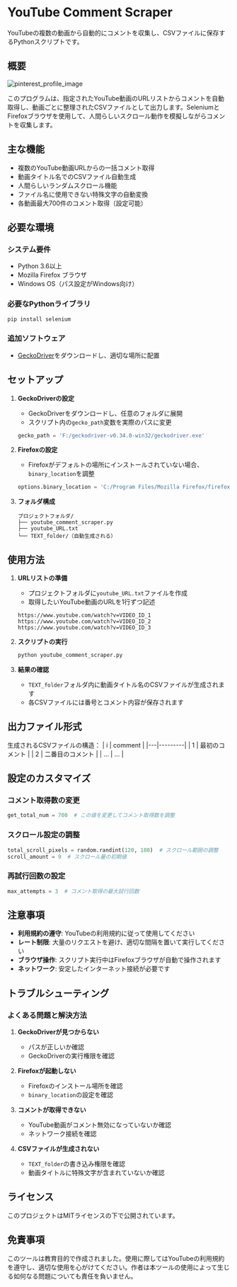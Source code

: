 # YouTube Comment Scraper

YouTubeの複数の動画から自動的にコメントを収集し、CSVファイルに保存するPythonスクリプトです。

## 概要

![pinterest_profile_image](Collect_YouTube_comments_in_Firefox/images/ss_img_1.png)


このプログラムは、指定されたYouTube動画のURLリストからコメントを自動取得し、動画ごとに整理されたCSVファイルとして出力します。SeleniumとFirefoxブラウザを使用して、人間らしいスクロール動作を模擬しながらコメントを収集します。

## 主な機能

- 複数のYouTube動画URLからの一括コメント取得
- 動画タイトル名でのCSVファイル自動生成
- 人間らしいランダムスクロール機能
- ファイル名に使用できない特殊文字の自動変換
- 各動画最大700件のコメント取得（設定可能）

## 必要な環境

### システム要件
- Python 3.6以上
- Mozilla Firefox ブラウザ
- Windows OS（パス設定がWindows向け）

### 必要なPythonライブラリ
```bash
pip install selenium
```

### 追加ソフトウェア
- [GeckoDriver](https://github.com/mozilla/geckodriver/releases)をダウンロードし、適切な場所に配置

## セットアップ

1. **GeckoDriverの設定**
   - GeckoDriverをダウンロードし、任意のフォルダに展開
   - スクリプト内の`gecko_path`変数を実際のパスに変更
   ```python
   gecko_path = 'F:/geckodriver-v0.34.0-win32/geckodriver.exe'
   ```

2. **Firefoxの設定**
   - Firefoxがデフォルトの場所にインストールされていない場合、`binary_location`を調整
   ```python
   options.binary_location = 'C:/Program Files/Mozilla Firefox/firefox.exe'
   ```

3. **フォルダ構成**
   ```
   プロジェクトフォルダ/
   ├── youtube_comment_scraper.py
   ├── youtube_URL.txt
   └── TEXT_folder/（自動生成される）
   ```

## 使用方法

1. **URLリストの準備**
   - プロジェクトフォルダに`youtube_URL.txt`ファイルを作成
   - 取得したいYouTube動画のURLを1行ずつ記述
   ```
   https://www.youtube.com/watch?v=VIDEO_ID_1
   https://www.youtube.com/watch?v=VIDEO_ID_2
   https://www.youtube.com/watch?v=VIDEO_ID_3
   ```

2. **スクリプトの実行**
   ```bash
   python youtube_comment_scraper.py
   ```

3. **結果の確認**
   - `TEXT_folder`フォルダ内に動画タイトル名のCSVファイルが生成されます
   - 各CSVファイルには番号とコメント内容が保存されます

## 出力ファイル形式

生成されるCSVファイルの構造：
| i | comment |
|---|---------|
| 1 | 最初のコメント |
| 2 | 二番目のコメント |
| ... | ... |

## 設定のカスタマイズ

### コメント取得数の変更
```python
get_total_num = 700  # この値を変更してコメント取得数を調整
```

### スクロール設定の調整
```python
total_scroll_pixels = random.randint(120, 180)  # スクロール範囲の調整
scroll_amount = 9  # スクロール量の初期値
```

### 再試行回数の設定
```python
max_attempts = 3  # コメント取得の最大試行回数
```

## 注意事項

- **利用規約の遵守**: YouTubeの利用規約に従って使用してください
- **レート制限**: 大量のリクエストを避け、適切な間隔を置いて実行してください
- **ブラウザ操作**: スクリプト実行中はFirefoxブラウザが自動で操作されます
- **ネットワーク**: 安定したインターネット接続が必要です

## トラブルシューティング

### よくある問題と解決方法

1. **GeckoDriverが見つからない**
   - パスが正しいか確認
   - GeckoDriverの実行権限を確認

2. **Firefoxが起動しない**
   - Firefoxのインストール場所を確認
   - `binary_location`の設定を確認

3. **コメントが取得できない**
   - YouTube動画がコメント無効になっていないか確認
   - ネットワーク接続を確認

4. **CSVファイルが生成されない**
   - `TEXT_folder`の書き込み権限を確認
   - 動画タイトルに特殊文字が含まれていないか確認

## ライセンス

このプロジェクトはMITライセンスの下で公開されています。

## 免責事項

このツールは教育目的で作成されました。使用に際してはYouTubeの利用規約を遵守し、適切な使用を心がけてください。作者は本ツールの使用によって生じる如何なる問題についても責任を負いません。
